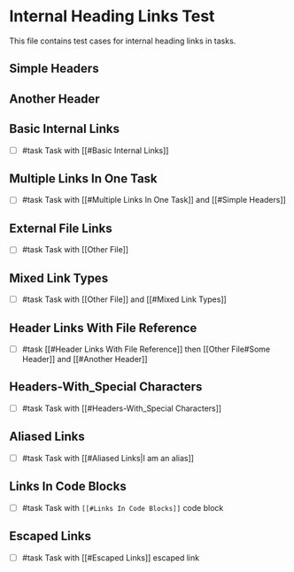 # Internal Heading Links Test

This file contains test cases for internal heading links in tasks.

## Simple Headers

## Another Header

## Basic Internal Links

- [ ] #task Task with [[#Basic Internal Links]]

## Multiple Links In One Task

- [ ] #task Task with [[#Multiple Links In One Task]] and [[#Simple Headers]]

## External File Links

- [ ] #task Task with [[Other File]]

## Mixed Link Types

- [ ] #task Task with [[Other File]] and [[#Mixed Link Types]]

## Header Links With File Reference

- [ ] #task [[#Header Links With File Reference]] then [[Other File#Some Header]] and [[#Another Header]]

## Headers-With_Special Characters

- [ ] #task Task with [[#Headers-With_Special Characters]]

## Aliased Links

- [ ] #task Task with [[#Aliased Links|I am an alias]]

## Links In Code Blocks

- [ ] #task Task with `[[#Links In Code Blocks]]` code block

## Escaped Links

- [ ] #task Task with \[\[#Escaped Links\]\] escaped link
